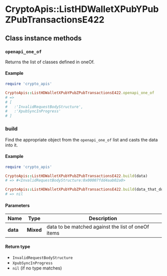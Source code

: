 # CryptoApis::ListHDWalletXPubYPubZPubTransactionsE422

## Class instance methods

### `openapi_one_of`

Returns the list of classes defined in oneOf.

#### Example

```ruby
require 'crypto_apis'

CryptoApis::ListHDWalletXPubYPubZPubTransactionsE422.openapi_one_of
# =>
# [
#   :'InvalidRequestBodyStructure',
#   :'XpubSyncInProgress'
# ]
```

### build

Find the appropriate object from the `openapi_one_of` list and casts the data into it.

#### Example

```ruby
require 'crypto_apis'

CryptoApis::ListHDWalletXPubYPubZPubTransactionsE422.build(data)
# => #<InvalidRequestBodyStructure:0x00007fdd4aab02a0>

CryptoApis::ListHDWalletXPubYPubZPubTransactionsE422.build(data_that_doesnt_match)
# => nil
```

#### Parameters

| Name | Type | Description |
| ---- | ---- | ----------- |
| **data** | **Mixed** | data to be matched against the list of oneOf items |

#### Return type

- `InvalidRequestBodyStructure`
- `XpubSyncInProgress`
- `nil` (if no type matches)

